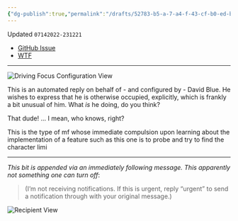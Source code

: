 ```yaml
---
{"dg-publish":true,"permalink":"/drafts/52783-b5-a-7-a4-f-43-cf-b0-ed-b36823-f881-f2-2/","dgHomeLink":true,"dgPassFrontmatter":false}
---
```


 Updated `07142022-231221`

- [GitHub Issue](https://github.com/extratone/i/issues/220)
- [WTF](https://davidblue.wtf/drafts/52783B5A-7A4F-43CF-B0ED-B36823F881F2.html)
---

![Driving Focus Configuration View](https://i.snap.as/GfPM1Zeb.png)

This is an automated reply on behalf of - and configured by - David Blue. He wishes to express that he is otherwise occupied, explicitly, which is frankly a bit unusual of him. What *is* he doing, do you think? 

That dude! ... I mean, who knows, right? 

This is the type of mf whose immediate compulsion upon learning about the implementation of a feature such as this one is to probe and try to find the character limi

---

*This bit is appended via an immediately following message. This apparently not something one can turn off*:

> (I’m not receiving notifications. If this is urgent, reply “urgent” to send a notification through with your original message.)


![Recipient View](https://i.snap.as/AMlyBWKC.png)